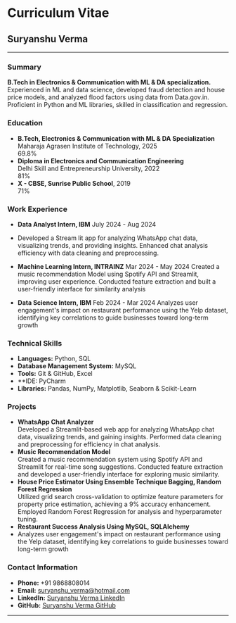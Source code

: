 
# Curriculum Vitae

## Suryanshu Verma

---

### Summary
**B.Tech in Electronics & Communication with ML & DA specialization.** Experienced in ML and data science, developed fraud detection and house price models, and analyzed flood factors using data from Data.gov.in. Proficient in Python and ML libraries, skilled in classification and regression.

### Education
- **B.Tech, Electronics & Communication with ML & DA Specialization**  
  Maharaja Agrasen Institute of Technology, 2025  
  69.8%
- **Diploma in Electronics and Communication Engineering**  
  Delhi Skill and Entrepreneurship University, 2022  
  81%
- **X - CBSE, Sunrise Public School**, 2019  
  71%

### Work Experience
- **Data Analyst Intern, IBM** July 2024 - Aug 2024
- Developed a Stream lit app for analyzing WhatsApp chat data, visualizing trends, and providing insights. Enhanced chat analysis efficiency with data cleaning and preprocessing.
  
- **Machine Learning Intern, INTRAINZ** Mar 2024 - May 2024 
  Created a music recommendation Model using Spotify API and Streamlit, improving user experience. Conducted feature extraction and built a user-friendly interface for similarity analysis  
  
- **Data Science Intern, IBM**  Feb 2024 - Mar 2024
  Analyzes user engagement's impact on restaurant performance using the Yelp dataset, identifying key
  correlations to guide businesses toward long-term growth 
  
### Technical Skills
- **Languages:** Python, SQL
- **Database Management System:** MySQL
- **Tools:** Git & GitHub, Excel
- **IDE: PyCharm
- **Libraries:** Pandas, NumPy, Matplotlib, Seaborn & Scikit-Learn

### Projects
- **WhatsApp Chat Analyzer**  
  Developed a Streamlit-based web app for analyzing WhatsApp chat data, visualizing trends, and gaining insights.
  Performed data cleaning and preprocessing for efficiency in chat analysis.
- **Music Recommendation Model**  
  Created a music recommendation system using Spotify API and Streamlit for real-time song suggestions.
  Conducted feature extraction and developed a user-friendly interface for exploring music similarity.
- **House Price Estimator Using Ensemble Technique Bagging, Random Forest Regression**  
  Utilized grid search cross-validation to optimize feature parameters for property price estimation, achieving a 9% accuracy enhancement. Employed Random Forest Regression for analysis and hyperparameter tuning.
- **Restaurant Success Analysis Using MySQL, SQLAlchemy**
- Analyzes user engagement's impact on restaurant performance using the Yelp dataset, identifying key
  correlations to guide businesses toward long-term growth

### Contact Information
- **Phone:** +91 9868808014
- **Email:** suryanshu_verma@hotmail.com
- **LinkedIn:** [Suryanshu Verma LinkedIn](https://www.linkedin.com/in/suryanshu-verma/)
- **GitHub:** [Suryanshu Verma GitHub](https://github.com/Suryanshu-Verma)

---
